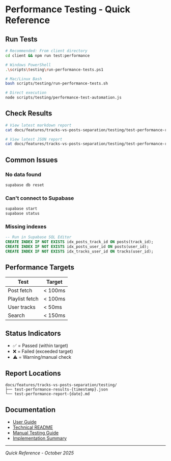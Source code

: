 # Performance Testing - Quick Reference

## Run Tests

```bash
# Recommended: From client directory
cd client && npm run test:performance

# Windows PowerShell
.\scripts\testing\run-performance-tests.ps1

# Mac/Linux Bash
bash scripts/testing/run-performance-tests.sh

# Direct execution
node scripts/testing/performance-test-automation.js
```

## Check Results

```bash
# View latest markdown report
cat docs/features/tracks-vs-posts-separation/testing/test-performance-report-*.md | tail -n 100

# View latest JSON report
cat docs/features/tracks-vs-posts-separation/testing/test-performance-results-*.json
```

## Common Issues

### No data found
```bash
supabase db reset
```

### Can't connect to Supabase
```bash
supabase start
supabase status
```

### Missing indexes
```sql
-- Run in Supabase SQL Editor
CREATE INDEX IF NOT EXISTS idx_posts_track_id ON posts(track_id);
CREATE INDEX IF NOT EXISTS idx_posts_user_id ON posts(user_id);
CREATE INDEX IF NOT EXISTS idx_tracks_user_id ON tracks(user_id);
```

## Performance Targets

| Test | Target |
|------|--------|
| Post fetch | < 100ms |
| Playlist fetch | < 100ms |
| User tracks | < 50ms |
| Search | < 150ms |

## Status Indicators

- ✅ = Passed (within target)
- ❌ = Failed (exceeded target)
- ⚠️ = Warning/manual check

## Report Locations

```
docs/features/tracks-vs-posts-separation/testing/
├── test-performance-results-{timestamp}.json
└── test-performance-report-{date}.md
```

## Documentation

- [User Guide](./guide-automated-performance-testing.md)
- [Technical README](../../../scripts/testing/README-performance-tests.md)
- [Manual Testing Guide](./performance-testing-guide.md)
- [Implementation Summary](./summary-automation-implementation.md)

---

*Quick Reference - October 2025*
